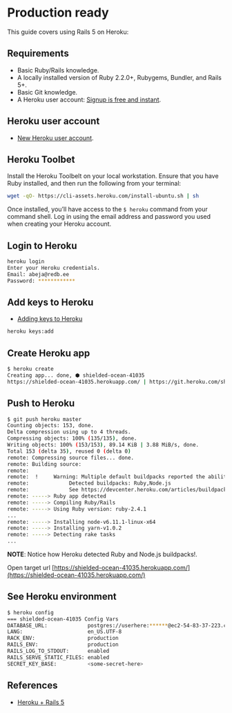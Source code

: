 # Production ready
This guide covers using Rails 5 on Heroku:

## Requirements
- Basic Ruby/Rails knowledge.
- A locally installed version of Ruby 2.2.0+, Rubygems, Bundler, and Rails 5+.
- Basic Git knowledge.
- A Heroku user account: [Signup is free and instant](https://signup.heroku.com/devcenter).


## Heroku user account
- [New Heroku user account](https://signup.heroku.com/devcenter).

## Heroku Toolbet
Install the Heroku Toolbelt on your local workstation. Ensure that you have Ruby installed, and then run the following from your terminal:

```bash
wget -qO- https://cli-assets.heroku.com/install-ubuntu.sh | sh
```

Once installed, you’ll have access to the `$ heroku` command from your command shell. Log in using the email address and password you used when creating your Heroku account.

## Login to Heroku
```bash
heroku login
Enter your Heroku credentials.
Email: abeja@redb.ee
Password: ************
```

## Add keys to Heroku
- [Adding keys to Heroku](https://devcenter.heroku.com/articles/keys#adding-keys-to-heroku)

```bash
heroku keys:add
```

## Create Heroku app
```bash
$ heroku create 
Creating app... done, ⬢ shielded-ocean-41035
https://shielded-ocean-41035.herokuapp.com/ | https://git.heroku.com/shielded-ocean-41035.git
```

## Push to Heroku
```bash
$ git push heroku master 
Counting objects: 153, done.
Delta compression using up to 4 threads.
Compressing objects: 100% (135/135), done.
Writing objects: 100% (153/153), 89.14 KiB | 3.88 MiB/s, done.
Total 153 (delta 35), reused 0 (delta 0)
remote: Compressing source files... done.
remote: Building source:
remote: 
remote:  !     Warning: Multiple default buildpacks reported the ability to handle this app. The first buildpack in the list below will be used.
remote: 			Detected buildpacks: Ruby,Node.js
remote: 			See https://devcenter.heroku.com/articles/buildpacks#buildpack-detect-order
remote: -----> Ruby app detected
remote: -----> Compiling Ruby/Rails
remote: -----> Using Ruby version: ruby-2.4.1
...
remote: -----> Installing node-v6.11.1-linux-x64
remote: -----> Installing yarn-v1.0.2
remote: -----> Detecting rake tasks
...
```

**NOTE**: Notice how Heroku detected Ruby and Node.js buildpacks!.

Open target url [https://shielded-ocean-41035.herokuapp.com/](https://shielded-ocean-41035.herokuapp.com/)

## See Heroku environment
```bash
$ heroku config
=== shielded-ocean-41035 Config Vars
DATABASE_URL:             postgres://userhere:******@ec2-54-83-37-223.compute-1.amazonaws.com:5432/d3qb5ljpcb6qlg
LANG:                     en_US.UTF-8
RACK_ENV:                 production
RAILS_ENV:                production
RAILS_LOG_TO_STDOUT:      enabled
RAILS_SERVE_STATIC_FILES: enabled
SECRET_KEY_BASE:          <some-secret-here>
```

## References
- [Heroku + Rails 5](https://devcenter.heroku.com/articles/getting-started-with-rails5)
